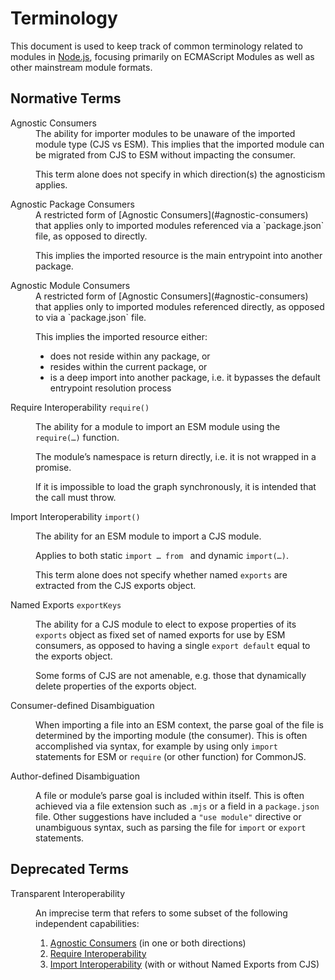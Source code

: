 Terminology
============

This document is used to keep track of common terminology related to modules in [Node.js](https://nodejs.org), focusing primarily on ECMAScript Modules as well as other mainstream module formats.

<dl>

Normative Terms
---------------
  
<dt id=agnostic-consumers>
  Agnostic Consumers
</dt>
<dd> 
  The ability for importer modules to be unaware of the imported module type (CJS vs ESM). This implies that the imported module can be migrated from CJS to ESM without impacting the consumer.

  This term alone does not specify in which direction(s) the agnosticism applies.
</dd>

<dt id=agnostic-package-consumers>
  Agnostic Package Consumers
</dt>
<dd> 
  A restricted form of [Agnostic Consumers](#agnostic-consumers) that applies only to imported modules referenced via a `package.json` file, as opposed to directly.
  
  This implies the imported resource is the main entrypoint into another package.
</dd>

<dt id=agnostic-module-consumers>
  Agnostic Module Consumers
</dt>
<dd> 
  A restricted form of [Agnostic Consumers](#agnostic-consumers) that applies only to imported modules referenced directly, as opposed to via a `package.json` file.
  
  This implies the imported resource either:
  
  - does not reside within any package, or
  - resides within the current package, or
  - is a deep import into another package, i.e. it bypasses the default entrypoint resolution process
</dd>

<dt id=require-interop>
  Require Interoperability <code>require(<esm>)</code>
</dt>
<dd>
  
  The ability for a module to import an ESM module using the `require(…)` function.

  The module’s namespace is return directly, i.e. it is not wrapped in a promise.

  If it is impossible to load the graph synchronously, it is intended that the call must throw.
</dd>

<dt id=import-interop>
  Import Interoperability <code>import(<cjs>)</code>
</dt>
<dd>
  
  The ability for an ESM module to import a CJS module.

  Applies to both static `import … from ` and dynamic `import(…)`.

  This term alone does not specify whether named `exports` are extracted from the CJS exports object.
</dd>

<dt id="named-exports">
  Named Exports <code>exportKeys</code>
</dt>
<dd>
  
  The ability for a CJS module to elect to expose properties of its `exports` object as fixed set of named exports for use by ESM consumers, as opposed to having a single `export default` equal to the exports object.

  Some forms of CJS are not amenable, e.g. those that dynamically delete properties of the exports object.
</dd>

<dt id="consumer-disambiguation">
  Consumer-defined Disambiguation
</dt>
<dd>
  
  When importing a file into an ESM context, the parse goal of the file is determined by the importing module (the consumer). This is often accomplished via syntax, for example by using only `import` statements for ESM or `require` (or other function) for CommonJS.
  
</dd>

<dt id="author-disambiguation">
  Author-defined Disambiguation
</dt>
<dd>
  
  A file or module’s parse goal is included within itself. This is often achieved via a file extension such as `.mjs` or a field in a `package.json` file. Other suggestions have included a `"use module"` directive or unambiguous syntax, such as parsing the file for `import` or `export` statements.

</dd>
</dl>
  
Deprecated Terms
----------------

<dl>
<dt id=transparent-interop>
  Transparent Interoperability
</dt>
<dd>
        
  An imprecise term that refers to some subset of the following independent capabilities:
  
  1. [Agnostic Consumers](#agnostic-consumers) (in one or both directions)
  2. [Require Interoperability](#require-interop)
  3. [Import Interoperability](#import-interop) (with or without Named Exports from CJS)
</dd>
</dl>
